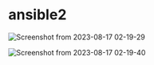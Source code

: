 # ansible2
![Screenshot from 2023-08-17 02-19-29](https://github.com/HossamKhafagy9/ansible2/assets/68228871/b329ca8a-37b4-4d79-ab35-ad3aceaca0af)

![Screenshot from 2023-08-17 02-19-40](https://github.com/HossamKhafagy9/ansible2/assets/68228871/51de2a4a-ed6b-4a1d-b79d-f12d1cb5c912)
